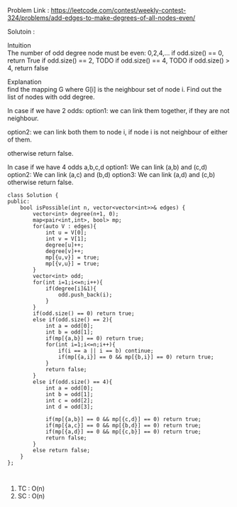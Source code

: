 Problem Link : https://leetcode.com/contest/weekly-contest-324/problems/add-edges-to-make-degrees-of-all-nodes-even/

Solutoin :

Intuition<br>
The number of odd degree node must be even: 0,2,4,...
if odd.size() == 0, return True
if odd.size() == 2, TODO
if odd.size() == 4, TODO
if odd.size() > 4, return false


Explanation<br>
find the mapping G where G[i] is the neighbour set of node i.
Find out the list of nodes with odd degree.

In case if we have 2 odds:
option1:
we can link them together,
if they are not neighbour.

option2:
we can link both them to node i,
if node i is not neighbour of either of them.

otherwise return false.

In case if we have 4 odds a,b,c,d
option1: We can link (a,b) and (c,d)
option2: We can link (a,c) and (b,d)
option3: We can link (a,d) and (c,b)
otherwise return false.


```
class Solution {
public:
    bool isPossible(int n, vector<vector<int>>& edges) {
        vector<int> degree(n+1, 0);
        map<pair<int,int>, bool> mp;
        for(auto V : edges){
            int u = V[0];
            int v = V[1];
            degree[u]++;
            degree[v]++;
            mp[{u,v}] = true;
            mp[{v,u}] = true;
        }
        vector<int> odd;
        for(int i=1;i<=n;i++){
            if(degree[i]&1){
                odd.push_back(i);
            }
        }
        if(odd.size() == 0) return true;
        else if(odd.size() == 2){
            int a = odd[0];
            int b = odd[1];
            if(mp[{a,b}] == 0) return true;
            for(int i=1;i<=n;i++){
                if(i == a || i == b) continue;
                if(mp[{a,i}] == 0 && mp[{b,i}] == 0) return true;
            }
            return false;
        }
        else if(odd.size() == 4){
            int a = odd[0];
            int b = odd[1];
            int c = odd[2];
            int d = odd[3];
        
            if(mp[{a,b}] == 0 && mp[{c,d}] == 0) return true;
            if(mp[{a,c}] == 0 && mp[{b,d}] == 0) return true;
            if(mp[{a,d}] == 0 && mp[{c,b}] == 0) return true;
            return false;
        }
        else return false;
    }
};



```
1) TC : O(n)<br>
2) SC : O(n)